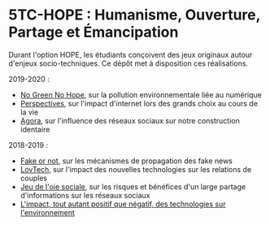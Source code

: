 # 5TC-HOPE : Humanisme, Ouverture, Partage et Émancipation

Durant l'option HOPE, les étudiants conçoivent des jeux originaux autour d'enjeux socio-techniques. Ce dépôt met à disposition ces réalisations.

2019-2020 :
* [No Green No Hope](NGNH), sur la pollution environnementale liée au numérique
* [Perspectives](Perspectives), sur l'impact d'internet lors des grands choix au cours de la vie
* [Agora](Agora), sur l'influence des réseaux sociaux sur notre construction identaire

2018-2019 :
* [Fake or not](FakeOrNot), sur les mécanismes de propagation des fake news
* [LovTech](LovTech), sur l'impact des nouvelles technologies sur les relations de couples
* [Jeu de l'oie sociale](OieSociale), sur les risques et bénéfices d'un large partage d'informations sur les réseaux sociaux
* [L'impact, tout autant positif que négatif, des technologies sur l'environnement](https://drive.google.com/open?id=1t_nDAcxCdvUbe8HdUV2UKMG7zebF7Uh7)

